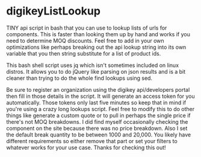 # digikeyListLookup
TINY api script in bash that you can use to lookup lists of urls for components. This is faster than looking them up by hand and works if you need to determine MOQ discounts. Feel free to add in your own optimizations like perhaps breaking out the api lookup string into its own variable that you then string substitute for a list of product ids.

This bash shell script uses jq which isn't sometimes included on linux distros. It allows you to do jQuery like parsing on json results and is a bit cleaner than trying to do the whole find lookups using sed.  

Be sure to register an organization using the digikey api/developers portal then fill in those details in the script. It will generate an access token for you automatically. Those tokens only last five minutes so keep that in mind if you're using a crazy long lookups script. Feel free to modify this to do other things like generate a custom quote or to pull in perhaps the single price if there's not MOQ breakdowns. I did find myself occasionally checking the component on the site because there was no price breakdown.  Also I set the default break quantity to be between 1000 and 20,000. You likely have different requirements so either remove that part or set your filters to whatever works for your use case. Thanks for checking this out!
